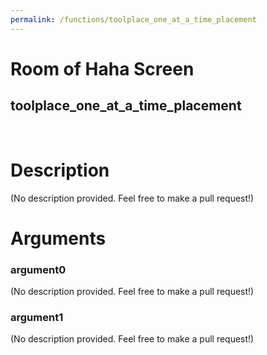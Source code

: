 ```yaml
---
permalink: /functions/toolplace_one_at_a_time_placement
---
```

# Room of Haha Screen  
## toolplace_one_at_a_time_placement  
&nbsp;  
# Description  
(No description provided. Feel free to make a pull request!) 
&nbsp;  
# Arguments
### argument0
(No description provided. Feel free to make a pull request!)
&nbsp;  
### argument1
(No description provided. Feel free to make a pull request!)
&nbsp;  


